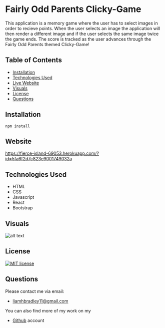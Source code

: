 # Fairly Odd Parents Clicky-Game

This application is a memory game where the user has to select images in order to recieve points.  When the user selects an image the application will then render a different image and if the user selects the same image twice the game ends.  The score is tracked as the user advances through the Fairly Odd Parents themed Clicky-Game!

## Table of Contents
  * [Installation](#installation)
  * [Technologies Used](#technologies)
  * [Live Website](#Website)
  * [Visuals](#visuals)
  * [License](#license)
  * [Questions](#questions)

## Installation
    npm install

## Website
https://fierce-island-69053.herokuapp.com/?id=5fa6f2d7c823e9001749032a

## Technologies Used
* HTML
* CSS
* Javascript
* React
* Bootstrap

## Visuals
![alt text](https://i.paste.pics/f8c9e415e22f5fde93a50fd095a1df30.png)


## License
   [![MIT license](https://img.shields.io/badge/License-MIT-blue.svg)](https://lbesson.mit-license.org/)


## Questions
  Please contact me via email:
  * <liamhbradley11@gmail.com>

  You can also find more of my work on my
  * [Github](https://github.com/liamhbradley11) account
  